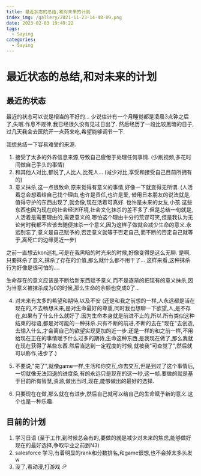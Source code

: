 ```yaml
---
title: 最近状态的总结,和对未来的计划
index_img: /gallery/2021-11-23-14-48-09.png
date: 2023-02-03 19:49:22
tags:
  - Saying
categories:
  - Saying
---
```


# 最近状态的总结,和对未来的计划


## 最近的状态
最近的状态可以说是相当的不好的... 少说估计有一个月睡觉都是凌晨3点钟之后了,失眠.作息不规律,我已经很久没有见过日出了. 然后经历了一段比较黑暗的日子,过几天我会去医院开一点药来吃,希望能够调节一下.

我想总结一下容易难受的来源.

1. 接受了太多的外界信息来源,导致自己疲倦于处理任何事情. (少刷视频,多花时间做自己手头的事情)
2. 和其他人对比,都说了,人比人,比死人... (减少对比,享受和接受自己目前所拥有的)
3. 意义抹杀,这一点很致命,原来觉得有意义的事情,好像一下就变得无所谓. (人活着总会想着给自己找个理由,也许是责任,也许是爱, 借用日本朋友的说法就是,值得守护的东西出现了,就会像,现在活着可真好. 也许是未来的女友,小孩.这些东西也因为现在的社会经济环境,社会文化抹杀的差不多了.但是总结一句就是,人活着是需要理由的,需要意义的,哪怕这个理由十分的荒谬可笑,但是我认为无论何时我都不应该去随便抹杀一个意义,因为这样子做就会减少生命的意义.永远别忘了,意义是自己赋予的,否定意义就等于否定自己,而不断的否定自己就等于,离死亡的边缘更近一步)

之前一直想去kon巡礼,可是在我黑暗的时光来的时候,好像变得是这么无聊. 是啊,只要抹杀了意义,抹杀了存在的价值,那么就什么都不用干了... 这样来看,这种抹杀行为好像是很可怕的....

生命存在的意义应该是不断给新东西赋予意义,而不是逐渐的把现有的意义抹杀,因为当意义被抹杀成为0的时候,那么生命的余额也变成0了...


4. 对未来有太多的希望和期待,以及不安 (还是和我之前想的一样,人永远都是活在现在的,不去畅想未来,是对生命最好的尊重,同时我也想聊一下欲望,人,是不存在,如果有了什么什么就好了.因为生命本身就是前进不止的,所以.所有类似这种结束的标语,都是对可能的一种抹杀.只有不断的前进,不断的去在"现在"去创造,去输入什么,才会离自己的欲望实现更加的近一步.还是一样的和之前一样,不用给现在正在的事情赋予什么过多的期待,生命这种东西,是我现在做了,那么我就在现在获得了某些东西.然后当达到一定程度的时候,就被我"可查觉了",然后就可以称作,进步了.)


5. 不要说,"完了",就像game一样,生活和你交互,你去交互,但是到过了这个事情后,一切就像无法回退的进度条,有的永远只是现在的这一秒,这一帧.要做的就是基于目前所有智慧,资源,做出当时,现在,能够做出的最好的选择.

6. 只要现在在做,那么就在有进步,然后自己就可以给自己的生命赋予新的意义.这个也是一种乐趣.

## 目前的计划

1. 学习日语 (至于工作,到时候总会有的,要做的就是减少对未来的焦虑,能够做好现在的最好选择,争取毕业之前到N3)
2. salesforce 学习,有着明显的rank和分数排名,和game很想,也不会掉太多头发w
3. 没了,看动漫,打游戏 :P 

